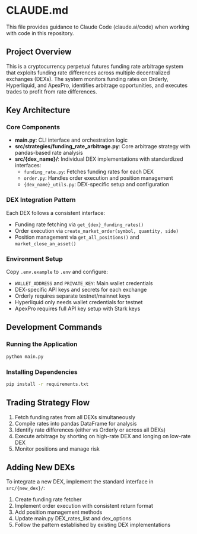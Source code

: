 # CLAUDE.md

This file provides guidance to Claude Code (claude.ai/code) when working with code in this repository.

## Project Overview

This is a cryptocurrency perpetual futures funding rate arbitrage system that exploits funding rate differences across multiple decentralized exchanges (DEXs). The system monitors funding rates on Orderly, Hyperliquid, and ApexPro, identifies arbitrage opportunities, and executes trades to profit from rate differences.

## Key Architecture

### Core Components
- **main.py**: CLI interface and orchestration logic
- **src/strategies/funding_rate_arbitrage.py**: Core arbitrage strategy with pandas-based rate analysis
- **src/{dex_name}/**: Individual DEX implementations with standardized interfaces:
  - `funding_rate.py`: Fetches funding rates for each DEX
  - `order.py`: Handles order execution and position management
  - `{dex_name}_utils.py`: DEX-specific setup and configuration

### DEX Integration Pattern
Each DEX follows a consistent interface:
- Funding rate fetching via `get_{dex}_funding_rates()`
- Order execution via `create_market_order(symbol, quantity, side)`
- Position management via `get_all_positions()` and `market_close_an_asset()`

### Environment Setup
Copy `.env.example` to `.env` and configure:
- `WALLET_ADDRESS` and `PRIVATE_KEY`: Main wallet credentials
- DEX-specific API keys and secrets for each exchange
- Orderly requires separate testnet/mainnet keys
- Hyperliquid only needs wallet credentials for testnet
- ApexPro requires full API key setup with Stark keys

## Development Commands

### Running the Application
```bash
python main.py
```

### Installing Dependencies
```bash
pip install -r requirements.txt
```

## Trading Strategy Flow
1. Fetch funding rates from all DEXs simultaneously
2. Compile rates into pandas DataFrame for analysis
3. Identify rate differences (either vs Orderly or across all DEXs)
4. Execute arbitrage by shorting on high-rate DEX and longing on low-rate DEX
5. Monitor positions and manage risk

## Adding New DEXs
To integrate a new DEX, implement the standard interface in `src/{new_dex}/`:
1. Create funding rate fetcher
2. Implement order execution with consistent return format
3. Add position management methods
4. Update main.py DEX_rates_list and dex_options
5. Follow the pattern established by existing DEX implementations
